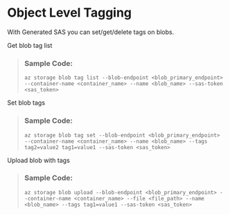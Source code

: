 <!-- loio9d41a24262fd4a62b8b7b64a643f5eab -->

# Object Level Tagging

With Generated SAS you can set/get/delete tags on blobs.

Get blob tag list

> ### Sample Code:  
> ```
> az storage blob tag list --blob-endpoint <blob_primary_endpoint> --container-name <container_name> --name <blob_name> --sas-token <sas_token>
> ```

Set blob tags

> ### Sample Code:  
> ```
> az storage blob tag set --blob-endpoint <blob_primary_endpoint> --container-name <container_name> --name <blob_name> --tags tag2=value2 tag1=value1 --sas-token <sas_token>
> ```

Upload blob with tags

> ### Sample Code:  
> ```
> az storage blob upload --blob-endpoint <blob_primary_endpoint> --container-name <container_name> --file <file_path> --name <blob_name> --tags tag1=value1 --sas-token <sas_token>
> ```

